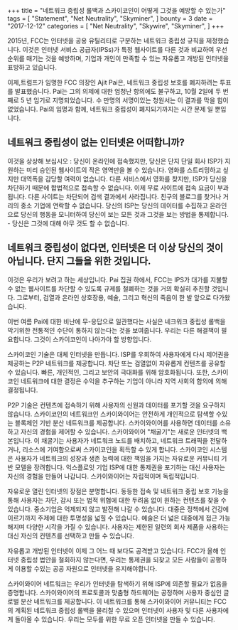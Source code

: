 +++
title = "네트워크 중립성 롤백과 스카이코인이 어떻게 그것을 예방할 수 있는가"
tags = [
    "Statement",
    "Net Neutrality",
    "Skyminer",
]
bounty = 3
date = "2017-12-12"
categories = [
    "Net Neutrality",
    "Skywire",
    "Skyminer",
]
+++

2015년, FCC는 인터넷을 공용 유틸리티로 구분하는 네트워크 중립성 규칙을 제정했습니다. 이것은 인터넷 서비스 공급자(IPSs)가 특정 웹사이트를 
다른 것과 비교하여 우선순위를 매기는 것을 예방하며, 기업과 개인이 만족할 수 있는 자유롭고 개방된 인터넷을 표방하고 있습니다.

이제,트럼프가 임명한 FCC 의장인 Ajit Pai은, 네트워크 중립성 보호를 폐지하려는 투표를 발표했습니다. Pai는 그의 의제에 대한 엄청난 항의에도 
불구하고, 10월 2일에 두 번째로 5 년 임기로 지명되었습니다. 수 만명의 서명이있는 청원서는 이 결과를 막을 힘이 없었습니다. 
Pai의 임명과 함께, 네트워크 중립성이 폐지되기까지는 시간 문제 일 뿐입니다.

## 네트워크 중립성이 없는 인터넷은 어떠합니까?

이것을 상상해 보십시오 : 당신이 온라인에 접속했지만, 당신은 단지 단일 회사 ISP가 지원하는 미리 승인된 웹사이트의 작은 영역만을 볼 수 있습니다. 
영화를 스트리밍하고 싶지만 대역폭을 감당할 여력이 없습니다. 다른 서비스에서 영화를 찾지만, ISP가 당신을 차단하기 때문에 합법적으로 접속할 수 
없습니다. 이제 무료 사이트에 접속 요금이 부과됩니다. 다른 사이트는 차단되어 검색 결과에서 사라집니다. 
친구의 블로그를 찾거나 거리의 중소 기업에 연락할 수 없습니다. 당신의 ISP는 당신의 데이터를 수집하고 온라인으로 당신의 행동을 모니터하여 
당신이 보는 모든 것과 그것을 보는 방법을 통제합니다. - 당신은 그것에 대해 아무 것도 할 수 없습니다.

## 네트워크 중립성이 없다면, 인터넷은 더 이상 당신의 것이 아닙니다. 단지 그들을 위한 것입니다.


이것은 우리가 보려고 하는 세상입니다. Pai 집권 하에서, FCC는 IPS가 대가를 지불할 수 없는 웹사이트를 차단할 수 있도록 규제를 철폐하는 것을 
거의 확실히 추친할 것입니다. 그로부터, 검열과 온라인 상호장용, 예술, 그리고 혁신의 죽음이 한 발 앞으로 다가왔습니다. 

이번 여름 Pai에 대한 비난에 무-응답으로 일관했다는 사실은 네크워크 중립성 롤백을 막기위한 전통적인 수단이 통하지 않는다는 것을 보여줍니다. 
우리는 다른 해결책이 필요합니다. 그것이 스카이코인이 나아가야 할 방향입니다.

스카이코인 기술은 대체 인터넷을 만듭니다. ISP를 우회하여 사용자에게 다시 제어권을 제공하는 P2P 네트워크를 제공합니다. 
차단 또는 검열없이 자유롭게 컨텐츠를 공유할 수 있습니다. 빠른, 개인적인, 그리고 보안의 극대화를 위해 암호화됩니다. 
또한, 스카이코인 네트워크에 대한 결정은 수익을 추구하는 기업이 아니라 지역 사회의 합의에 의해 결정됩니다.

P2P 기술은 컨텐츠에 접속하기 위해 사용자의 신원과 데이터를 포기할 것을 요구하지 않습니다. 스카이코인의 네트워크인 스카이와이어는 
안전하게 개인적으로 탐색할 수있는 블록체인 기반 분산 네트워크를 제공합니다. 스카이와이어를 사용하면 데이터를 소유하고 자신의 경험을 
제어할 수 있습니다. 스카이와이어 "채굴기"는 새로운 인터넷의 백본입니다. 이 채굴기는 사용자가 네트워크 노드를 배치하고, 
네트워크 트래픽을 전달하거나, 리소스에 기여함으로써 스카이코인을 획득할 수 있게 합니다. 스카이코인 시스템은 사용자가 네트워크의 
성장과 생존 능력에 대한 책임을 가지는 자유로운 커뮤니티 기반 모델을 장려합니다. 익스플로잇 기업 ISP에 대한 통제권을 포기하는 대신 
사용자는 자신의 경험을 만들어 나갑니다. 스카이와이어는 자립적이며 독립적입니다.

자유로운 열린 인터넷의 장점은 분명합니다. 동등한 접속 및 네트워크 중립 보호 기능을 통해 사용자는 차단, 감시 또는 법적 위협에 대한 
두려움 없이 원하는 컨텐츠를 찾을 수 있습니다. 중소기업은 억제되지 않고 발전해 나갈 수 있습니다. 대중은 정책에서 건강에 이르기까지 
주제에 대한 투명성을 넓힐 수 있습니다. 예술은 더 넓은 대중에게 접근 가능해지며 다양한 시각을 가질 수 있습니다. 사용자는 제한된 
일련의 회사 제품을 사용하는 대신 자신의 컨텐츠를 선택하고 만들 수 있습니다.

자유롭고 개방된 인터넷이 이제 그 어느 때 보다도 공격받고 있습니다. FCC가 올해 인터넷 중립성 법안을 철회하지 않는다면, 
우리는 통제권을 되찾고 모든 사람들이 공평하게 이용할 수있는 공공 자원으로 인터넷을 유지해야합니다.

 스카이와이어 네트워크는 우리가 인터넷을 탐색하기 위해 ISP에 의존할 필요가 없음을 증명합니다. 스카이와이어의 프로토콜과 맞춤형 하드웨어는 
 공정하며 사용자 중심인 글로벌 분산 네트워크를 제공합니다. 이 네트워크를 통해 스카이와이어 커뮤니티는 FCC의 계획된 네트워크 중립성 롤백을 
 물리칠 수 있으며 인터넷이 사용자 및 다른 사용자에게 돌아올 수 있습니다. 
 우리는 모두를 위한 무료 오픈 인터넷을 만들 수 있습니다.

